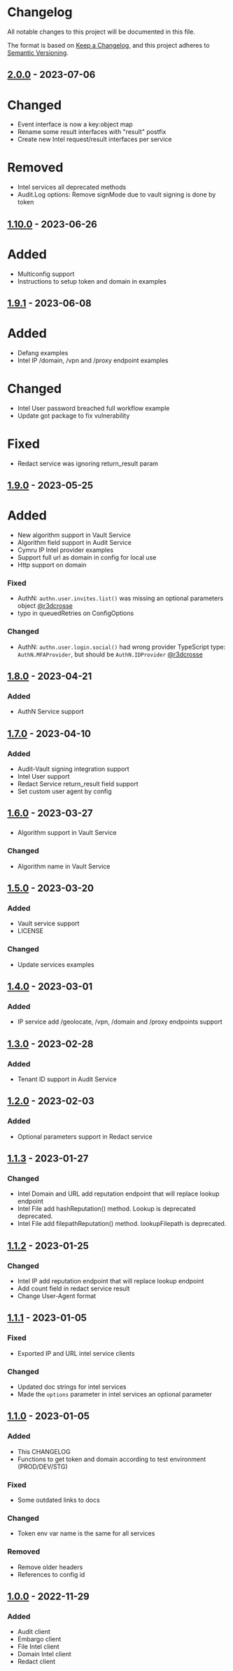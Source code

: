 # Changelog

All notable changes to this project will be documented in this file.

The format is based on [Keep a Changelog](https://keepachangelog.com/en/1.0.0/),
and this project adheres to [Semantic Versioning](https://semver.org/spec/v2.0.0.html).

## [2.0.0] - 2023-07-06

# Changed

- Event interface is now a key:object map
- Rename some result interfaces with "result" postfix
- Create new Intel request/result interfaces per service

# Removed

- Intel services all deprecated methods
- Audit.Log options: Remove signMode due to vault signing is done by token

## [1.10.0] - 2023-06-26

# Added

- Multiconfig support
- Instructions to setup token and domain in examples

## [1.9.1] - 2023-06-08

# Added

- Defang examples
- Intel IP /domain, /vpn and /proxy endpoint examples

# Changed

- Intel User password breached full workflow example
- Update got package to fix vulnerability

# Fixed

- Redact service was ignoring return_result param

## [1.9.0] - 2023-05-25

# Added

- New algorithm support in Vault Service
- Algorithm field support in Audit Service
- Cymru IP Intel provider examples
- Support full url as domain in config for local use
- Http support on domain

### Fixed

- AuthN: `authn.user.invites.list()` was missing an optional parameters object [@r3dcrosse](https://github.com/r3dcrosse)
- typo in queuedRetries on ConfigOptions

### Changed

- AuthN: `authn.user.login.social()` had wrong provider TypeScript type: `AuthN.MFAProvider`, but should be `AuthN.IDProvider` [@r3dcrosse](https://github.com/r3dcrosse)

## [1.8.0] - 2023-04-21

### Added

- AuthN Service support

## [1.7.0] - 2023-04-10

### Added

- Audit-Vault signing integration support
- Intel User support
- Redact Service return_result field support
- Set custom user agent by config

## [1.6.0] - 2023-03-27

###

- Algorithm support in Vault Service

### Changed

- Algorithm name in Vault Service

## [1.5.0] - 2023-03-20

### Added

- Vault service support
- LICENSE

### Changed

- Update services examples

## [1.4.0] - 2023-03-01

### Added

- IP service add /geolocate, /vpn, /domain and /proxy endpoints support

## [1.3.0] - 2023-02-28

### Added

- Tenant ID support in Audit Service

## [1.2.0] - 2023-02-03

### Added

- Optional parameters support in Redact service

## [1.1.3] - 2023-01-27

### Changed

- Intel Domain and URL add reputation endpoint that will replace lookup endpoint
- Intel File add hashReputation() method. Lookup is deprecated deprecated.
- Intel File add filepathReputation() method. lookupFilepath is deprecated.

## [1.1.2] - 2023-01-25

### Changed

- Intel IP add reputation endpoint that will replace lookup endpoint
- Add count field in redact service result
- Change User-Agent format

## [1.1.1] - 2023-01-05

### Fixed

- Exported IP and URL intel service clients

### Changed

- Updated doc strings for intel services
- Made the `options` parameter in intel services an optional parameter

## [1.1.0] - 2023-01-05

### Added

- This CHANGELOG
- Functions to get token and domain according to test environment (PROD/DEV/STG)

### Fixed

- Some outdated links to docs

### Changed

- Token env var name is the same for all services

### Removed

- Remove older headers
- References to config id

## [1.0.0] - 2022-11-29

### Added

- Audit client
- Embargo client
- File Intel client
- Domain Intel client
- Redact client

[unreleased]: https://github.com/pangeacyber/pangea-javascript/compare/v2.0.0...main
[2.0.0]: https://github.com/pangeacyber/pangea-javascript/compare/v1.10.0...v2.0.0
[1.10.0]: https://github.com/pangeacyber/pangea-javascript/compare/v1.9.1...v1.10.0
[1.9.1]: https://github.com/pangeacyber/pangea-javascript/compare/v1.9.0...v1.9.1
[1.9.0]: https://github.com/pangeacyber/pangea-javascript/compare/v1.8.0...v1.9.0
[1.8.0]: https://github.com/pangeacyber/pangea-javascript/compare/v1.7.0...v1.8.0
[1.7.0]: https://github.com/pangeacyber/pangea-javascript/compare/v1.6.0...v1.7.0
[1.6.0]: https://github.com/pangeacyber/pangea-javascript/compare/v1.5.0...v1.6.0
[1.5.0]: https://github.com/pangeacyber/pangea-javascript/compare/v1.4.0...v1.5.0
[1.4.0]: https://github.com/pangeacyber/pangea-javascript/compare/v1.3.0...v1.4.0
[1.3.0]: https://github.com/pangeacyber/pangea-javascript/compare/v1.2.0...v1.3.0
[1.2.0]: https://github.com/pangeacyber/pangea-javascript/compare/v1.1.3...v1.2.0
[1.1.3]: https://github.com/pangeacyber/pangea-javascript/compare/v1.1.2...v1.1.3
[1.1.2]: https://github.com/pangeacyber/pangea-javascript/compare/v1.1.1...v1.1.2
[1.1.1]: https://github.com/pangeacyber/pangea-javascript/compare/v1.1.0...v1.1.1
[1.1.0]: https://github.com/pangeacyber/pangea-javascript/compare/v1.0.0...v1.1.0
[1.0.0]: https://github.com/pangeacyber/pangea-javascript/releases/tag/v1.0.0
